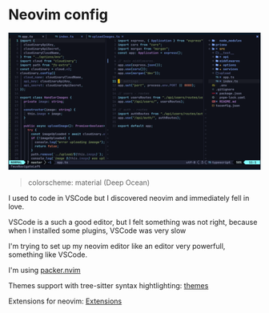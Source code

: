 # Neovim config

![neovim view](../../.screenshots/nvim-main.png)

> colorscheme: material (Deep Ocean)

I used to code in VSCode but I discovered neovim and immediately fell in love.

VSCode is a such a good editor, but I felt something was not right, because when I installed some plugins,
VSCode was very slow

I'm trying to set up my neovim editor like an editor very powerfull, something
like VSCode.

I'm using
[packer.nvim](https://github.com/wbthomason/packer.nvim)

Themes support with tree-sitter syntax hightlighting:
[themes](https://github.com/nvim-treesitter/nvim-treesitter/wiki/Colorschemes)

Extensions for neovim: [Extensions](https://github.com/rockerBOO/awesome-neovim)
